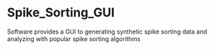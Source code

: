 # Spike_Sorting_GUI
Software provides a GUI to generating synthetic spike sorting data and analyzing with popular spike sorting algorithms
